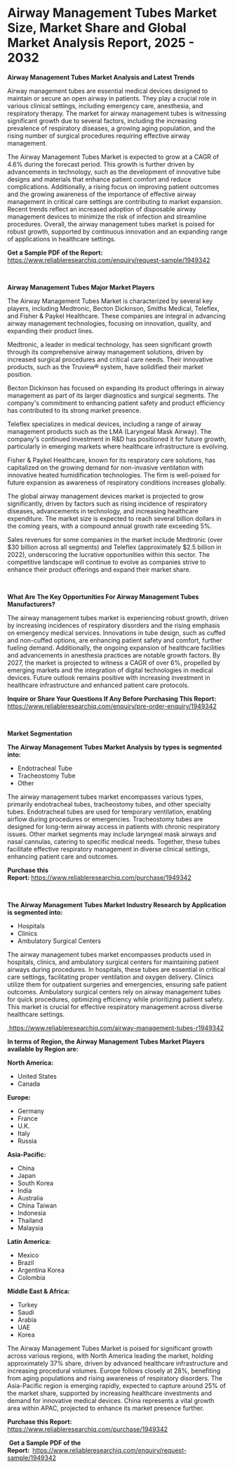 <p><h1>Airway Management Tubes Market Size, Market Share and Global Market Analysis Report, 2025 - 2032</h1></p><p><strong>Airway Management Tubes Market Analysis and Latest Trends</strong></p>
<p><p>Airway management tubes are essential medical devices designed to maintain or secure an open airway in patients. They play a crucial role in various clinical settings, including emergency care, anesthesia, and respiratory therapy. The market for airway management tubes is witnessing significant growth due to several factors, including the increasing prevalence of respiratory diseases, a growing aging population, and the rising number of surgical procedures requiring effective airway management.</p><p>The Airway Management Tubes Market is expected to grow at a CAGR of 4.6% during the forecast period. This growth is further driven by advancements in technology, such as the development of innovative tube designs and materials that enhance patient comfort and reduce complications. Additionally, a rising focus on improving patient outcomes and the growing awareness of the importance of effective airway management in critical care settings are contributing to market expansion. Recent trends reflect an increased adoption of disposable airway management devices to minimize the risk of infection and streamline procedures. Overall, the airway management tubes market is poised for robust growth, supported by continuous innovation and an expanding range of applications in healthcare settings.</p></p>
<p><strong>Get a Sample PDF of the Report:&nbsp;</strong> <a href="https://www.reliableresearchiq.com/enquiry/request-sample/1949342?utm_campaign=3503&utm_medium=2&utm_source=Github&utm_content=ia&utm_term=13042025&utm_id=airway-management-tubes">https://www.reliableresearchiq.com/enquiry/request-sample/1949342</a></p>
<p>&nbsp;</p>
<p><strong>Airway Management Tubes Major Market Players</strong></p>
<p><p>The Airway Management Tubes Market is characterized by several key players, including Medtronic, Becton Dickinson, Smiths Medical, Teleflex, and Fisher & Paykel Healthcare. These companies are integral in advancing airway management technologies, focusing on innovation, quality, and expanding their product lines.</p><p>Medtronic, a leader in medical technology, has seen significant growth through its comprehensive airway management solutions, driven by increased surgical procedures and critical care needs. Their innovative products, such as the Truview® system, have solidified their market position.</p><p>Becton Dickinson has focused on expanding its product offerings in airway management as part of its larger diagnostics and surgical segments. The company's commitment to enhancing patient safety and product efficiency has contributed to its strong market presence.</p><p>Teleflex specializes in medical devices, including a range of airway management products such as the LMA (Laryngeal Mask Airway). The company's continued investment in R&D has positioned it for future growth, particularly in emerging markets where healthcare infrastructure is evolving.</p><p>Fisher & Paykel Healthcare, known for its respiratory care solutions, has capitalized on the growing demand for non-invasive ventilation with innovative heated humidification technologies. The firm is well-poised for future expansion as awareness of respiratory conditions increases globally.</p><p>The global airway management devices market is projected to grow significantly, driven by factors such as rising incidence of respiratory diseases, advancements in technology, and increasing healthcare expenditure. The market size is expected to reach several billion dollars in the coming years, with a compound annual growth rate exceeding 5%.</p><p>Sales revenues for some companies in the market include Medtronic (over $30 billion across all segments) and Teleflex (approximately $2.5 billion in 2022), underscoring the lucrative opportunities within this sector. The competitive landscape will continue to evolve as companies strive to enhance their product offerings and expand their market share.</p></p>
<p>&nbsp;</p>
<p><strong>What Are The Key Opportunities For Airway Management Tubes Manufacturers?</strong></p>
<p><p>The airway management tubes market is experiencing robust growth, driven by increasing incidences of respiratory disorders and the rising emphasis on emergency medical services. Innovations in tube design, such as cuffed and non-cuffed options, are enhancing patient safety and comfort, further fueling demand. Additionally, the ongoing expansion of healthcare facilities and advancements in anesthesia practices are notable growth factors. By 2027, the market is projected to witness a CAGR of over 6%, propelled by emerging markets and the integration of digital technologies in medical devices. Future outlook remains positive with increasing investment in healthcare infrastructure and enhanced patient care protocols.</p></p>
<p><strong>Inquire or Share Your Questions If Any Before Purchasing This Report:</strong> <a href="https://www.reliableresearchiq.com/enquiry/pre-order-enquiry/1949342?utm_campaign=3503&utm_medium=2&utm_source=Github&utm_content=ia&utm_term=13042025&utm_id=airway-management-tubes">https://www.reliableresearchiq.com/enquiry/pre-order-enquiry/1949342</a></p>
<p>&nbsp;</p>
<p><strong>Market Segmentation</strong></p>
<p><strong>The Airway Management Tubes Market Analysis by types is segmented into:</strong></p>
<p><ul><li>Endotracheal Tube</li><li>Tracheostomy Tube</li><li>Other</li></ul></p>
<p><p>The airway management tubes market encompasses various types, primarily endotracheal tubes, tracheostomy tubes, and other specialty tubes. Endotracheal tubes are used for temporary ventilation, enabling airflow during procedures or emergencies. Tracheostomy tubes are designed for long-term airway access in patients with chronic respiratory issues. Other market segments may include laryngeal mask airways and nasal cannulas, catering to specific medical needs. Together, these tubes facilitate effective respiratory management in diverse clinical settings, enhancing patient care and outcomes.</p></p>
<p><strong>Purchase this Report:&nbsp;</strong><a href="https://www.reliableresearchiq.com/purchase/1949342?utm_campaign=3503&utm_medium=2&utm_source=Github&utm_content=ia&utm_term=13042025&utm_id=airway-management-tubes">https://www.reliableresearchiq.com/purchase/1949342</a></p>
<p>&nbsp;</p>
<p><strong>The Airway Management Tubes Market Industry Research by Application is segmented into:</strong></p>
<p><ul><li>Hospitals</li><li>Clinics</li><li>Ambulatory Surgical Centers</li></ul></p>
<p><p>The airway management tubes market encompasses products used in hospitals, clinics, and ambulatory surgical centers for maintaining patient airways during procedures. In hospitals, these tubes are essential in critical care settings, facilitating proper ventilation and oxygen delivery. Clinics utilize them for outpatient surgeries and emergencies, ensuring safe patient outcomes. Ambulatory surgical centers rely on airway management tubes for quick procedures, optimizing efficiency while prioritizing patient safety. This market is crucial for effective respiratory management across diverse healthcare settings.</p></p>
<p><a href="https://www.reliableresearchiq.com/airway-management-tubes-r1949342?utm_campaign=3503&utm_medium=2&utm_source=Github&utm_content=ia&utm_term=13042025&utm_id=airway-management-tubes">&nbsp;https://www.reliableresearchiq.com/airway-management-tubes-r1949342</a></p>
<p><strong>In terms of Region, the Airway Management Tubes Market Players available by Region are:</strong></p>
<p>
    <p> <strong> North America: </strong>
        <ul>
            <li>United States</li>
            <li>Canada</li>
        </ul>
        </p> 
    <p> <strong> Europe: </strong>
        <ul>
            <li>Germany</li>
            <li>France</li>
            <li>U.K.</li>
            <li>Italy</li>
            <li>Russia</li>
        </ul>
        </p> 
    <p> <strong> Asia-Pacific: </strong>
        <ul>
            <li>China</li>
            <li>Japan</li>
            <li>South Korea</li>
            <li>India</li>
            <li>Australia</li>
            <li>China Taiwan</li>
            <li>Indonesia</li>
            <li>Thailand</li>
            <li>Malaysia</li>
        </ul>
        </p> 
    <p> <strong> Latin America: </strong>
        <ul>
            <li>Mexico</li>
            <li>Brazil</li>
            <li>Argentina Korea</li>
            <li>Colombia</li>
        </ul>
        </p> 
    <p> <strong> Middle East & Africa: </strong>
        <ul>
            <li>Turkey</li>
            <li>Saudi</li>
            <li>Arabia</li>
            <li>UAE</li>
            <li>Korea</li>
        </ul>
    </p>
    </p>
<p><p>The Airway Management Tubes Market is poised for significant growth across various regions, with North America leading the market, holding approximately 37% share, driven by advanced healthcare infrastructure and increasing procedural volumes. Europe follows closely at 28%, benefiting from aging populations and rising awareness of respiratory disorders. The Asia-Pacific region is emerging rapidly, expected to capture around 25% of the market share, supported by increasing healthcare investments and demand for innovative medical devices. China represents a vital growth area within APAC, projected to enhance its market presence further.</p></p>
<p><strong>Purchase this Report: </strong><a href="https://www.reliableresearchiq.com/purchase/1949342?utm_campaign=3503&utm_medium=2&utm_source=Github&utm_content=ia&utm_term=13042025&utm_id=airway-management-tubes">https://www.reliableresearchiq.com/purchase/1949342</a></p>
<p>&nbsp;<strong>Get a Sample PDF of the Report:&nbsp;&nbsp;</strong><a href="https://www.reliableresearchiq.com/enquiry/request-sample/1949342?utm_campaign=3503&utm_medium=2&utm_source=Github&utm_content=ia&utm_term=13042025&utm_id=airway-management-tubes">https://www.reliableresearchiq.com/enquiry/request-sample/1949342</a></p>
<p><strong></strong></p>
<p><p></p><p></p><p></p></p>